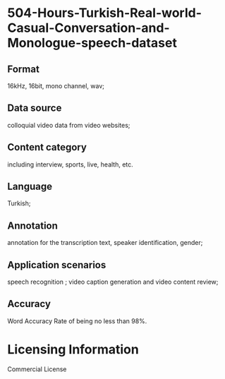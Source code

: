 # 504-Hours-Turkish-Real-world-Casual-Conversation-and-Monologue-speech-dataset

## Format
16kHz, 16bit, mono channel, wav;
## Data source
colloquial video data from video websites;
## Content category
including interview, sports, live, health, etc.
## Language
Turkish;
## Annotation
annotation for the transcription text, speaker identification, gender;
## Application scenarios
speech recognition ; video caption generation and video content review;
## Accuracy
Word Accuracy Rate of being no less than 98%.

# Licensing Information
Commercial License
